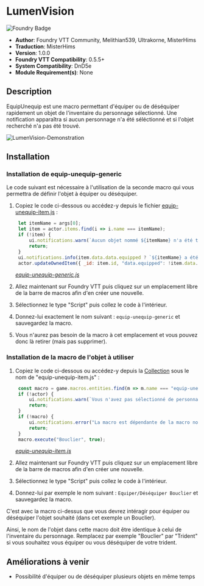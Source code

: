 # LumenVision

![Foundry Badge](https://img.shields.io/badge/Foundry-v0.5.5-informational)

* **Author**: Foundry VTT Community, Melithian539, Ultrakorne, MisterHims
* **Traduction**: MisterHims
* **Version**: 1.0.0
* **Foundry VTT Compatibility**: 0.5.5+
* **System Compatibility**: DnD5e
* **Module Requirement(s)**: None

## Description

EquipUnequip est une macro permettant d'équiper ou de déséquiper rapidement un objet de l'inventaire du personnage sélectionné. Une notification apparaîtra si aucun personnage n'a été séléctionné et si l'objet recherché n'a pas été trouvé.

![LumenVision-Demonstration](https://github.com/MisterHims/FoundryVTT/blob/master/ScriptMacros/LumenVision/FR/images/dem_01.gif)

## Installation

### Installation de equip-unequip-generic

Le code suivant est nécessaire à l'utilisation de la seconde macro qui vous permettra de définir l'objet à équiper ou déséquiper.

1. Copiez le code ci-dessous ou accédez-y depuis le fichier [equip-unequip-item.js](https://github.com/MisterHims/FoundryVTT/blob/master/ScriptMacros/LumenVision/FR/LumenVision.js) :

   ```javascript
    let itemName = args[0];
    let item = actor.items.find(i => i.name === itemName);
    if (!item) {
        ui.notifications.warn(`Aucun objet nommé ${itemName} n'a été trouvé`);
        return;
    }
    ui.notifications.info(item.data.data.equipped ? `${itemName} a été équippé` : `${itemName} a été déséquipée`);
    actor.updateOwnedItem({ _id: item.id, "data.equipped": !item.data.data.equipped });
   ```

   *[equip-unequip-generic.js](https://github.com/MisterHims/FoundryVTT/blob/master/ScriptMacros/LumenVision/FR/LumenVision.js)*

2. Allez maintenant sur Foundry VTT puis cliquez sur un emplacement libre de la barre de macros afin d'en créer une nouvelle.

3. Sélectionnez le type "Script" puis collez le code à l'intérieur.

4. Donnez-lui exactement le nom suivant : ``` equip-unequip-generic ``` et sauvegardez la macro.

5. Vous n'aurez pas besoin de la macro à cet emplacement et vous pouvez donc là retirer (mais pas supprimer).

### Installation de la macro de l'objet à utiliser

1. Copiez le code ci-dessous ou accédez-y depuis la [Collection](https://github.com/MisterHims/FoundryVTT/blob/master/ScriptMacros/LumenVision/FR/Collection/equip-unequip-item.js) sous le nom de "equip-unequip-item.js" :

   ```javascript
    const macro = game.macros.entities.find(m => m.name === "equip-unequip-generic");
    if (!actor) {
        ui.notifications.warn(`Vous n'avez pas sélectionné de personnage !`);
        return;
    }
    if (!macro) {
        ui.notifications.error("La macro est dépendante de la macro nommée 'equip-unequip-generic' qui n'a pas été trouvée.");
        return;
    }
    macro.execute("Bouclier", true);
   ```

   *[equip-unequip-item.js](https://github.com/MisterHims/FoundryVTT/blob/master/ScriptMacros/LumenVision/FR/Collection/equip-unequip-item.js)*

2. Allez maintenant sur Foundry VTT puis cliquez sur un emplacement libre de la barre de macros afin d'en créer une nouvelle.

3. Sélectionnez le type "Script" puis collez le code à l'intérieur.

4. Donnez-lui par exemple le nom suivant : ``` Equiper/Déséquiper Bouclier ``` et sauvegardez la macro.

C'est avec la macro ci-dessus que vous devrez intéragir pour équiper ou déséquiper l'objet souhaité (dans cet exemple un Bouclier).

Ainsi, le nom de l'objet dans cette macro doit être identique à celui de l'inventaire du personnage. Remplacez par exemple "Bouclier" par "Trident" si vous souhaitez vous équiper ou vous déséquiper de votre trident.

## Améliorations à venir

* Possibilité d'équiper ou de déséquiper plusieurs objets en même temps
